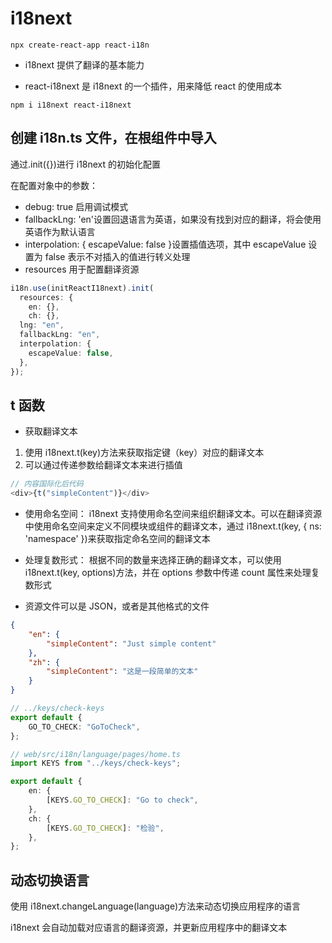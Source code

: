 # i18next

```
npx create-react-app react-i18n
```

-   i18next 提供了翻译的基本能力

-   react-i18next 是 i18next 的一个插件，用来降低 react 的使用成本

```
npm i i18next react-i18next
```

## 创建 i18n.ts 文件，在根组件中导入

通过.init({})进行 i18next 的初始化配置

在配置对象中的参数：

-   debug: true 启用调试模式
-   fallbackLng: 'en'设置回退语言为英语，如果没有找到对应的翻译，将会使用英语作为默认语言
-   interpolation: { escapeValue: false }设置插值选项，其中 escapeValue 设置为 false 表示不对插入的值进行转义处理
-   resources 用于配置翻译资源

```ts
i18n.use(initReactI18next).init(
  resources: {
    en: {},
    ch: {},
  lng: "en",
  fallbackLng: "en",
  interpolation: {
    escapeValue: false,
  },
});
```

## t 函数

-   获取翻译文本

1. 使用 i18next.t(key)方法来获取指定键（key）对应的翻译文本
2. 可以通过传递参数给翻译文本来进行插值

```js
// 内容国际化后代码
<div>{t("simpleContent")}</div>
```

-   使用命名空间：
    i18next 支持使用命名空间来组织翻译文本。可以在翻译资源中使用命名空间来定义不同模块或组件的翻译文本，通过 i18next.t(key, { ns: 'namespace' })来获取指定命名空间的翻译文本

-   处理复数形式：
    根据不同的数量来选择正确的翻译文本，可以使用 i18next.t(key, options)方法，并在 options 参数中传递 count 属性来处理复数形式

-   资源文件可以是 JSON，或者是其他格式的文件

```json
{
    "en": {
        "simpleContent": "Just simple content"
    },
    "zh": {
        "simpleContent": "这是一段简单的文本"
    }
}
```

```ts
// ../keys/check-keys
export default {
    GO_TO_CHECK: "GoToCheck",
};
```

```ts
// web/src/i18n/language/pages/home.ts
import KEYS from "../keys/check-keys";

export default {
    en: {
        [KEYS.GO_TO_CHECK]: "Go to check",
    },
    ch: {
        [KEYS.GO_TO_CHECK]: "检验",
    },
};
```

## 动态切换语言

使用 i18next.changeLanguage(language)方法来动态切换应用程序的语言

i18next 会自动加载对应语言的翻译资源，并更新应用程序中的翻译文本
